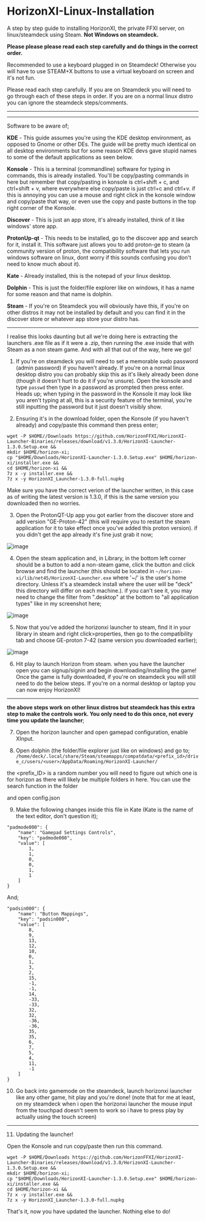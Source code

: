 # HorizonXI-Linux-Installation
A step by step guide to installing HorizonXI, the private FFXI server, on linux/steamdeck using Steam. **Not Windows on steamdeck.**

**Please please please read each step carefully and do things in the correct order.**

Recommended to use a keyboard plugged in on Steamdeck! Otherwise you will have to use STEAM+X buttons to use a virtual keyboard on screen and it's not fun.

Please read each step carefully. If you are on Steamdeck you will need to go through each of these steps in order. If you are on a normal linux distro you can ignore the steamdeck steps/comments.

-----
-----

Software to be aware of;

**KDE** - This guide assumes you're using the KDE desktop environment, as opposed to Gnome or other DEs. The guide will be pretty much identical on all desktop environments but for some reason KDE devs gave stupid names to some of the default applications as seen below.

**Konsole** - This is a terminal (commandline) software for typing in commands, this is already installed. You'll be copy/pasting commands in here but remember that copy/pasting in konsole is ctrl+shift + c, and ctrl+shift + v, where everywhere else copy/paste is just ctrl+c and ctrl+v. if this is annoying you can use a mouse and right click in the konsole window and copy/paste that way, or even use the copy and paste buttons in the top right corner of the Konsole.

**Discover** - This is just an app store, it's already installed, think of it like windows' store app.

**ProtonUp-qt** - This needs to be installed, go to the discover app and search for it, install it. This software just allows you to add proton-ge to steam (a community version of proton, the compatibility software that lets you run windows software on linux, dont worry if this sounds confusing you don't need to know much about it).

**Kate** - Already installed, this is the notepad of your linux desktop.

**Dolphin** - This is just the folder/file explorer like on windows, it has a name for some reason and that name is dolphin.

**Steam** - If you're on Steamdeck you will obviously have this, if you're on other distros it may not be installed by default and you can find it in the discover store or whatever app store your distro has.

-----
I realise this looks daunting but all we're doing here is extracting the launchers .exe file as if it were a .zip, then running the .exe inside that with Steam as a non steam game. And with all that out of the way, here we go!


1. If you're on steamdeck you will need to set a memorable sudo password (admin password) if you haven't already. If you're on a normal linux desktop distro you can probably skip this as it's likely already been done (though it doesn't hurt to do it if you're unsure). Open the konsole and type `passwd` then type in a password as prompted then press enter. Heads up; when typing in the password in the Konsole it may look like you aren't typing at all, this is a security feature of the terminal, you're still inputting the password but it just doesn't visibly show.

2. Ensuring it's in the download folder, open the Konsole (if you haven't already) and copy/paste this command then press enter;

```
wget -P $HOME//Downloads https://github.com/HorizonFFXI/HorizonXI-Launcher-Binaries/releases/download/v1.3.0/HorizonXI-Launcher-1.3.0.Setup.exe &&
mkdir $HOME/horizon-xi;
cp "$HOME/Downloads/HorizonXI-Launcher-1.3.0.Setup.exe" $HOME/horizon-xi/installer.exe &&
cd $HOME/horizon-xi &&
7z x -y installer.exe &&
7z x -y HorizonXI_Launcher-1.3.0-full.nupkg
```
Make sure you have the correct verion of the launcher written, in this case as of writing the latest version is 1.3.0, if this is the same version you downloaded then no worries.

3. Open the ProtonQT-Up app you got earlier from the discover store and add version "GE-Proton-42" (this will require you to restart the steam application for it to take effect once you've added this proton version). if you didn't get the app already it's fine just grab it now;

![image](https://github.com/MattyGWS/HorizonXI-Linux-Installation/assets/56587299/9a8009b2-6361-4984-b2cb-8859a3fb03b1)

4. Open the steam application and, in Library, in the bottom left corner should be a button to add a non-steam game, click the button and click browse and find the launcher (this should be located in `~/horizon-xi/lib/net45/HorizonXI-Launcher.exe` where '~/' is the user's home directory. Unless it's a steamdeck install where the user will be "deck" this directory will differ on each machine.). if you can't see it, you may need to change the filter from ".desktop" at the bottom to "all application types" like in my screenshot here;

![image](https://github.com/MattyGWS/HorizonXI-Linux-Installation/assets/56587299/ae7711ab-e4d4-4ce8-bda2-c5bfc96965a1)

5. Now that you've added the horizonxi launcher to steam, find it in your library in steam and right click>properties, then go to the compatibility tab and choose GE-proton 7-42 (same version you downloaded earlier);

![image](https://github.com/MattyGWS/HorizonXI-Linux-Installation/assets/56587299/5b1ac9f6-e317-4bd1-98a0-9d68dc5f5bd6)

6. Hit play to launch Horizon from steam. when you have the launcher open you can signup/signin and begin downloading/installing the game! Once the game is fully downloaded, if you're on steamdeck you will still need to do the below steps. If you're on a normal desktop or laptop you can now enjoy HorizonXI!

-----

**the above steps work on other linux distros but steamdeck has this extra step to make the controls work. You only need to do this once, not every time you update the launcher**;

7. Open the horizon launcher and open gamepad configuration, enable XInput.

8. Open dolphin (the folder/file explorer just like on windows) and go to; `/home/deck/.local/share/Steam/steamapps/compatdata/<prefix_id>/drive_c/users/<user>/AppData/Roaming/HorizonXI-Launcher/`

the <prefix_ID> is a random number you will need to figure out which one is for horizon as there will likely be multiple folders in here. You can use the search function in the folder

and open config.json

9. Make the following changes inside this file in Kate (Kate is the name of the text editor, don't question it);

```
"padmode000": {
    "name": "Gamepad Settings Controls",
    "key": "padmode000",
    "value": [
        1,
        1,
        0,
        0,
        1,
        1
    ]
}
```

And;

```
"padsin000": {
    "name": "Button Mappings",
    "key": "padsin000",
    "value": [
        8,
        9,
        13,
        12,
        10,
        0,
        1,
        3,
        2,
        15,
        -1,
        -1,
        14,
        -33,
        -33,
        32,
        32,
        -36,
        -36,
        35,
        35,
        6,
        7,
        5,
        4,
        11,
        -1
    ]
}
```

10. Go back into gamemode on the steamdeck, launch horizonxi launcher like any other game, hit play and you're done! (note that for me at least, on my steamdeck when i open the horizonxi launcher the mouse input from the touchpad doesn't seem to work so i have to press play by actually using the touch screen)

-----

11. Updating the launcher!

Open the Konsole and run copy/paste then run this command.

```
wget -P $HOME/Downloads https://github.com/HorizonFFXI/HorizonXI-Launcher-Binaries/releases/download/v1.3.0/HorizonXI-Launcher-1.3.0.Setup.exe &&
mkdir $HOME/horizon-xi;
cp "$HOME/Downloads/HorizonXI-Launcher-1.3.0.Setup.exe" $HOME/horizon-xi/installer.exe &&
cd $HOME/horizon-xi &&
7z x -y installer.exe &&
7z x -y HorizonXI_Launcher-1.3.0-full.nupkg
```
That's it, now you have updated the launcher. Nothing else to do! 
